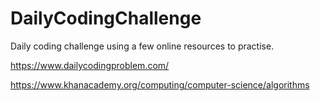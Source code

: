 # DailyCodingChallenge

Daily coding challenge using a few online resources to practise.

https://www.dailycodingproblem.com/

https://www.khanacademy.org/computing/computer-science/algorithms
